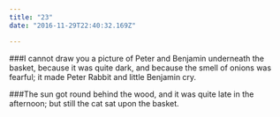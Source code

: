 ```yaml
---
title: "23"
date: "2016-11-29T22:40:32.169Z"

---
```




###I cannot draw you a picture of Peter and Benjamin underneath the basket, because it was quite dark, and because the smell of onions was fearful; it made Peter Rabbit and little Benjamin cry.

###The sun got round behind the wood, and it was quite late in the afternoon; but still the cat sat upon the basket.
